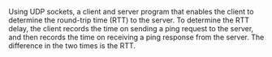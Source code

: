 
Using UDP sockets, a client and server program that enables the client to determine the round-trip time (RTT) to the server. To determine the RTT delay, the client records the time on sending a ping request to the server, and then records the time on receiving a ping response from the server.  The difference in the two times is the RTT. 

